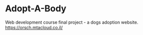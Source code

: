 # Adopt-A-Body
Web development course final project - a dogs adoption website.
https://orsch.mtacloud.co.il/
